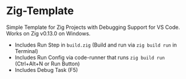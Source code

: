 ﻿# Zig-Template

Simple Template for Zig Projects with Debugging Support for VS Code. Works on Zig v0.13.0 on Windows.

- Includes Run Step in ```build.zig``` (Build and run via ```zig build run``` in Terminal)
- Includes Run Config via code-runner that runs ```zig build run``` (Ctrl+Alt+N or Run Button)
- Includes Debug Task (F5)
